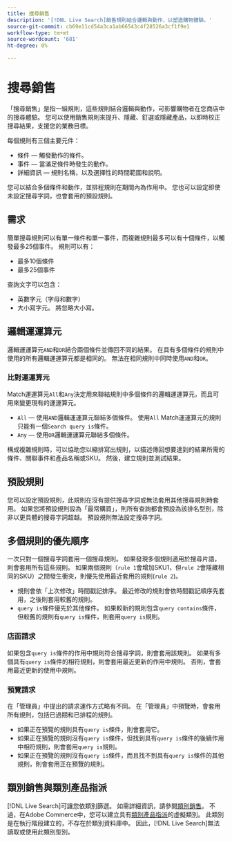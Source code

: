 ```yaml
---
title: 搜尋銷售
description: '[!DNL Live Search]銷售規則結合邏輯與動作，以塑造購物體驗。'
source-git-commit: cb69e11cd54a3ca1ab66543c4f28526a3cf1f9e1
workflow-type: tm+mt
source-wordcount: '681'
ht-degree: 0%

---
```


# 搜尋銷售

「搜尋銷售」是指一組規則，這些規則結合邏輯與動作，可影響購物者在您商店中的搜尋體驗。 您可以使用銷售規則來提升、隱藏、釘選或隱藏產品，以即時校正搜尋結果，支援您的業務目標。

每個規則有三個主要元件：

* 條件 — 觸發動作的條件。
* 事件 — 當滿足條件時發生的動作。
* 詳細資訊 — 規則名稱，以及選擇性的時間範圍和說明。

您可以結合多個條件和動作，並排程規則在期間內為作用中。 您也可以設定即使未設定搜尋字詞，也會套用的預設規則。

## 需求

簡單搜尋規則可以有單一條件和單一事件，而複雜規則最多可以有十個條件，以觸發最多25個事件。
規則可以有：

* 最多10個條件
* 最多25個事件

查詢文字可以包含：

* 英數字元（字母和數字）
* 大小寫字元。 將忽略大小寫。

## 邏輯運運算元

邏輯運運算元`AND`和`OR`結合兩個條件並傳回不同的結果。 在具有多個條件的規則中使用的所有邏輯運運算元都是相同的。 無法在相同規則中同時使用`AND`和`OR`。

### 比對運運算元

Match運運算元`All`和`Any`決定用來聯結規則中多個條件的邏輯運運算元，而且可用來變更現有的運運算元。

* `All` — 使用`AND`邏輯運運算元聯結多個條件。 使用`All` Match運運算元的規則只能有一個`Search query is`條件。
* `Any` — 使用`OR`邏輯運運算元聯結多個條件。

構成複雜規則時，可以協助您以縮排寫出規則，以描述傳回想要達到的結果所需的條件、關聯事件和產品名稱或SKU。 然後，建立規則並測試結果。

## 預設規則

您可以設定預設規則，此規則在沒有提供搜尋字詞或無法套用其他搜尋規則時套用。 如果您將預設規則設為「最常購買」，則所有查詢都會預設為該排名型別，除非以更具體的搜尋字詞超越。 預設規則無法設定搜尋字詞。

## 多個規則的優先順序

一次只對一個搜尋字詞套用一個搜尋規則。
如果發現多個規則適用於搜尋片語，則會套用所有這些規則。 如果兩個規則（`rule 1`會增加SKU1，但`rule 2`會隱藏相同的SKU）之間發生衝突，則優先使用最近套用的規則(`rule 2`)。

* 規則會依「上次修改」時間戳記排序。 最近修改的規則會依時間戳記順序先套用，之後則套用較舊的規則。
* `query is`條件優先於其他條件。 如果較新的規則包含`query contains`條件，但較舊的規則有`query is`條件，則套用`query is`規則。

### 店面請求

如果包含`query is`條件的作用中規則符合搜尋字詞，則會套用該規則。 如果有多個具有`query is`條件的相符規則，則會套用最近更新的作用中規則。
否則，會套用最近更新的使用中規則。

### 預覽請求

在「管理員」中提出的請求運作方式略有不同。 在「管理員」中預覽時，會套用所有規則，包括已過期和已排程的規則。

* 如果正在預覽的規則具有`query is`條件，則會套用它。
* 如果正在預覽的規則沒有`query is`條件，但找到具有`query is`條件的後續作用中相符規則，則會套用`query is`規則。
* 如果正在預覽的規則沒有`query is`條件，而且找不到具有`query is`條件的其他規則，則會套用正在預覽的規則。

## 類別銷售與類別產品指派

[!DNL Live Search]可讓您依類別篩選。 如需詳細資訊，請參閱[類別銷售](category-merch.md)。
不過，在Adobe Commerce中，您可以建立具有[類別產品指派](https://experienceleague.adobe.com/docs/commerce-admin/catalog/categories/products-in-category/categories-product-assignments.html?lang=zh-Hant)的虛擬類別。 此類別是在執行階段建立的，不存在於類別資料庫中。 因此，[!DNL Live Search]無法讀取或使用此類別型別。
